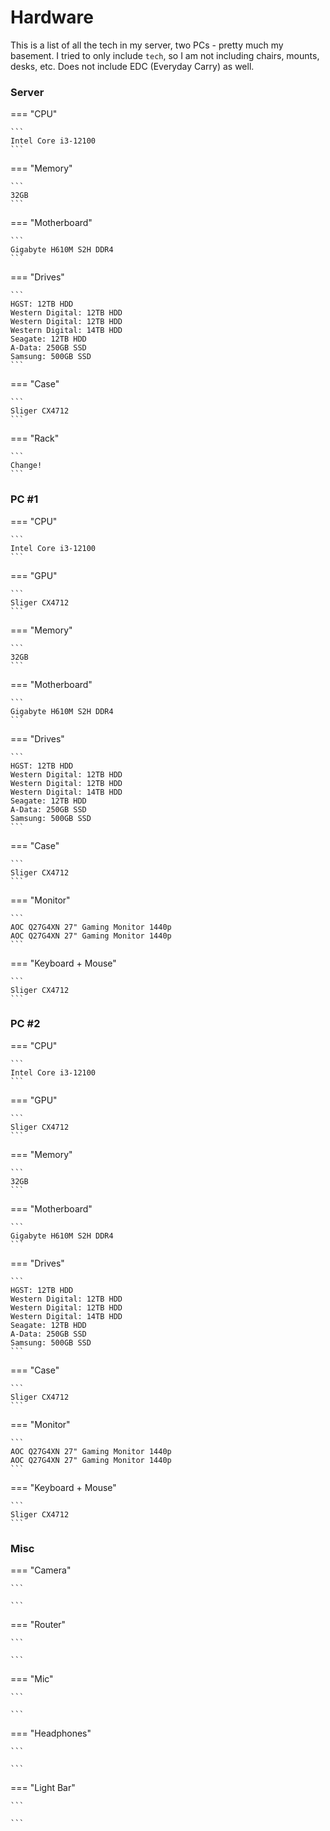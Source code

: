 # Hardware

This is a list of all the tech in my server, two PCs - pretty much my basement.
I tried to only include `tech`, so I am not including chairs, mounts, desks, etc.
Does not include EDC (Everyday Carry) as well.

### Server

=== "CPU"

    ```
    Intel Core i3-12100
    ```

=== "Memory"

    ```
    32GB
    ```

=== "Motherboard"

    ```
    Gigabyte H610M S2H DDR4
    ```

=== "Drives"

    ```
    HGST: 12TB HDD
    Western Digital: 12TB HDD
    Western Digital: 12TB HDD
    Western Digital: 14TB HDD
    Seagate: 12TB HDD
    A-Data: 250GB SSD
    Samsung: 500GB SSD
    ```

=== "Case"

    ```
    Sliger CX4712
    ```

=== "Rack"

    ```
    Change!
    ```

### PC #1

=== "CPU"

    ```
    Intel Core i3-12100
    ```

=== "GPU"

    ```
    Sliger CX4712
    ```

=== "Memory"

    ```
    32GB
    ```

=== "Motherboard"

    ```
    Gigabyte H610M S2H DDR4
    ```

=== "Drives"

    ```
    HGST: 12TB HDD
    Western Digital: 12TB HDD
    Western Digital: 12TB HDD
    Western Digital: 14TB HDD
    Seagate: 12TB HDD
    A-Data: 250GB SSD
    Samsung: 500GB SSD
    ```

=== "Case"

    ```
    Sliger CX4712
    ```

=== "Monitor"

    ```
    AOC Q27G4XN 27" Gaming Monitor 1440p
    AOC Q27G4XN 27" Gaming Monitor 1440p
    ```

=== "Keyboard + Mouse"

    ```
    Sliger CX4712
    ```

### PC #2

=== "CPU"

    ```
    Intel Core i3-12100
    ```

=== "GPU"

    ```
    Sliger CX4712
    ```

=== "Memory"

    ```
    32GB
    ```

=== "Motherboard"

    ```
    Gigabyte H610M S2H DDR4
    ```

=== "Drives"

    ```
    HGST: 12TB HDD
    Western Digital: 12TB HDD
    Western Digital: 12TB HDD
    Western Digital: 14TB HDD
    Seagate: 12TB HDD
    A-Data: 250GB SSD
    Samsung: 500GB SSD
    ```

=== "Case"

    ```
    Sliger CX4712
    ```

=== "Monitor"

    ```
    AOC Q27G4XN 27" Gaming Monitor 1440p
    AOC Q27G4XN 27" Gaming Monitor 1440p
    ```

=== "Keyboard + Mouse"

    ```
    Sliger CX4712
    ```

### Misc

=== "Camera"

    ```

    ```

=== "Router"

    ```

    ```

=== "Mic"

    ```

    ```

=== "Headphones"

    ```

    ```

=== "Light Bar"

    ```

    ```
